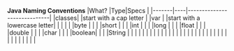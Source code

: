 **Java Naming Conventions**
|What?  |Type|Specs					 	   |
|-------|----|-----------------------------|
|classes|    |start with a cap letter      |
|var    |    |start with a lowercase letter|
|       |    |     |
|byte   |    |     |
|short  |    |     |
|int    |    |     |
|long   |    |     |
|float  |    |     |
|double |    |     |
|char   |    |     |
|boolean|    |     |
|String |    |     |
|       |    |     |
|       |    |     |
|       |    |     |
|       |    |     |
|       |    |     |
|       |    |     |
|       |    |     |
|       |    |     |
